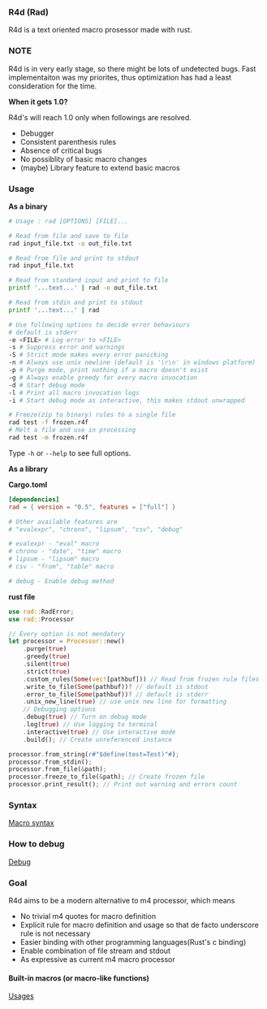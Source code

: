 ### R4d (Rad)

R4d is a text oriented macro prosessor made with rust.

### NOTE

R4d is in very early stage, so there might be lots of undetected bugs. Fast
implementaiton was my priorites, thus optimization has had a least
consideration for the time.

**When it gets 1.0?**

R4d's will reach 1.0 only when followings are resolved.

- Debugger
- Consistent parenthesis rules
- Absence of critical bugs
- No possiblity of basic macro changes
- (maybe) Library feature to extend basic macros

### Usage

**As a binary**

```bash
# Usage : rad [OPTIONS] [FILE]...

# Read from file and save to file
rad input_file.txt -o out_file.txt

# Read from file and print to stdout 
rad input_file.txt

# Read from standard input and print to file
printf '...text...' | rad -o out_file.txt

# Read from stdin and print to stdout 
printf '...text...' | rad 

# Use following options to decide error behaviours
# default is stderr
-e <FILE> # Log error to <FILE>
-s # Suppress error and warnings
-S # Strict mode makes every error panicking
-n # Always use unix newline (default is '\r\n' in windows platform)
-p # Purge mode, print nothing if a macro doesn't exist
-g # Always enable greedy for every macro invocation
-d # Start debug mode
-l # Print all macro invocation logs
-i # Start debug mode as interactive, this makes stdout unwrapped

# Freeze(zip to binary) rules to a single file
rad test -f frozen.r4f
# Melt a file and use in processing
rad test -m frozen.r4f
```

Type ```-h``` or ```--help``` to see full options.

**As a library**

**Cargo.toml**
```toml
[dependencies]
rad = { version = "0.5", features = ["full"] }

# Other available features are 
# "evalexpr", "chrono", "lipsum", "csv", "debug"

# evalexpr - "eval" macro
# chrono - "date", "time" macro
# lipsum - "lipsum" macro
# csv - "from", "table" macro

# debug - Enable debug method
```
**rust file**
```rust
use rad::RadError;
use rad::Processor

// Every option is not mendatory
let processor = Processor::new()
	.purge(true)
	.greedy(true)
	.silent(true)
	.strict(true)
	.custom_rules(Some(vec![pathbuf])) // Read from frozen rule files
	.write_to_file(Some(pathbuf))? // default is stdout
	.error_to_file(Some(pathbuf))? // default is stderr
	.unix_new_line(true) // use unix new line for formatting
	// Debugging options
	.debug(true) // Turn on debug mode
	.log(true) // Use logging to terminal
	.interactive(true) // Use interactive mode
	.build(); // Create unreferenced instance

processor.from_string(r#"$define(test=Test)"#);
processor.from_stdin();
processor.from_file(&path);
processor.freeze_to_file(&path); // Create frozen file
processor.print_result(); // Print out warning and errors count
```

### Syntax 

[Macro syntax](./docs/macro_syntax.md)

### How to debug

[Debug](./docs/debug.md)

### Goal

R4d aims to be a modern alternative to m4 processor, which means

- No trivial m4 quotes for macro definition
- Explicit rule for macro definition and usage so that de facto underscore rule
is not necessary
- Easier binding with other programming languages(Rust's c binding)
- Enable combination of file stream and stdout
- As expressive as current m4 macro processor

#### Built-in macros (or macro-like functions)

[Usages](./docs/basic_macros.md)
